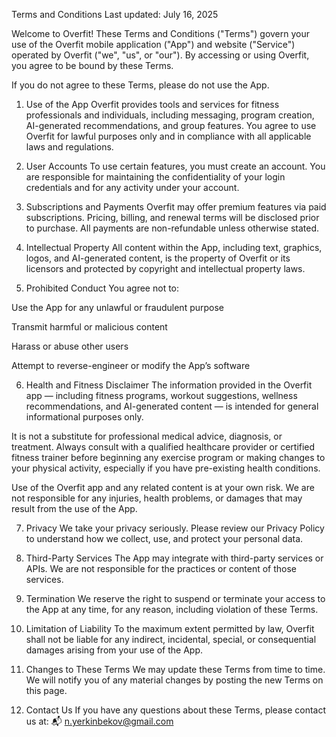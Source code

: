 Terms and Conditions
Last updated: July 16, 2025

Welcome to Overfit! These Terms and Conditions ("Terms") govern your use of the Overfit mobile application ("App") and website ("Service") operated by Overfit ("we", "us", or "our"). By accessing or using Overfit, you agree to be bound by these Terms.

If you do not agree to these Terms, please do not use the App.

1. Use of the App
Overfit provides tools and services for fitness professionals and individuals, including messaging, program creation, AI-generated recommendations, and group features. You agree to use Overfit for lawful purposes only and in compliance with all applicable laws and regulations.

2. User Accounts
To use certain features, you must create an account. You are responsible for maintaining the confidentiality of your login credentials and for any activity under your account.

3. Subscriptions and Payments
Overfit may offer premium features via paid subscriptions. Pricing, billing, and renewal terms will be disclosed prior to purchase. All payments are non-refundable unless otherwise stated.

4. Intellectual Property
All content within the App, including text, graphics, logos, and AI-generated content, is the property of Overfit or its licensors and protected by copyright and intellectual property laws.

5. Prohibited Conduct
You agree not to:

Use the App for any unlawful or fraudulent purpose

Transmit harmful or malicious content

Harass or abuse other users

Attempt to reverse-engineer or modify the App’s software

6. Health and Fitness Disclaimer
The information provided in the Overfit app — including fitness programs, workout suggestions, wellness recommendations, and AI-generated content — is intended for general informational purposes only.

It is not a substitute for professional medical advice, diagnosis, or treatment. Always consult with a qualified healthcare provider or certified fitness trainer before beginning any exercise program or making changes to your physical activity, especially if you have pre-existing health conditions.

Use of the Overfit app and any related content is at your own risk. We are not responsible for any injuries, health problems, or damages that may result from the use of the App.

7. Privacy
We take your privacy seriously. Please review our Privacy Policy to understand how we collect, use, and protect your personal data.

8. Third-Party Services
The App may integrate with third-party services or APIs. We are not responsible for the practices or content of those services.

9. Termination
We reserve the right to suspend or terminate your access to the App at any time, for any reason, including violation of these Terms.

10. Limitation of Liability
To the maximum extent permitted by law, Overfit shall not be liable for any indirect, incidental, special, or consequential damages arising from your use of the App.

11. Changes to These Terms
We may update these Terms from time to time. We will notify you of any material changes by posting the new Terms on this page.

12. Contact Us
If you have any questions about these Terms, please contact us at:
📬 n.yerkinbekov@gmail.com
